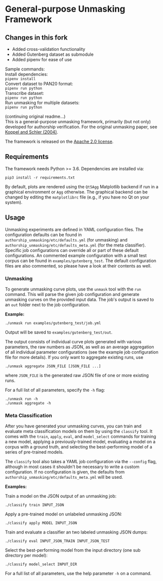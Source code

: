# General-purpose Unmasking Framework

## Changes in this fork
- Added cross-validation functionality
- Added Gutenberg dataset as submodule
- Added pipenv for ease of use
  
Sample commands:  
Install dependencies:  
`pipenv install`  
Convert dataset to PAN20 format:  
`pipenv run python`  
Transcribe dataset:  
`pipenv run python`  
Run unmasking for multiple datasets:  
`pipenv run python`  


(continuing original readme...)  
This is a general-purpose unmasking framework, primarily (but not only) developed for
authorship verification. For the original unmasking paper, see
[Koppel and Schler (2004)](https://doi.org/10.1145/1015330.1015448).

The framework is released on the [Apache 2.0 license](LICENSE).

## Requirements

The framework needs Python >= 3.6. Dependencies are installed via:

    pip3 install -r requirements.txt

By default, plots are rendered using the `Qt5Agg` Matplotlib backend if run in a graphical
environment or `Agg` otherwise. The graphical backend can be changed by editing the
`matplotlibrc` file (e.g., if you have no Qt on your system).

## Usage

Unmasking experiments are defined in YAML configuration files. The configuration defaults
can be found in `authorship_unmasking/etc/defaults.yml` (for unmasking) and
`authorship_unmasking/etc/defaults_meta.yml` (for the meta classifier). Specific job configurations
can override all or part of these default configurations. An commented example configuration with a
small test corpus can be found in `examples/gutenberg_test`. The default configuration files are also
commented, so please have a look at their contents as well.

### Unmasking

To generate unmasking curve plots, use the `unmask` tool with the `run` command. This will
parse the given job configuration and generate unmasking curves on the provided input data.
The job's output is saved to an `out` folder next to the job configuration.

**Example:**

    ./unmask run examples/gutenberg_test/job.yml

Output will be saved to `examples/gutenberg_test/out`.

The output consists of individual curve plots generated with various parameters, the
raw numbers as JSON, as well as an average aggregation of all individual parameter
configurations (see the example job configuration file for more details). If you only want
to aggregate existing runs, use

    ./unmask aggregate JSON_FILE [JSON_FILE ...]

where `JSON_FILE` is the generated raw JSON file of one or more existing runs.

For a full list of all parameters, specify the `-h` flag:

    ./unmask run -h
    ./unmask aggregate -h

### Meta Classification

After you have generated your unmasking curves, you can train and evaluate meta classification
models on them by using the `classify` tool. It comes with the `train`, `apply`, `eval`, and
`model_select` commands for training a new model, applying a previously-trained model,
evaluating a model on a corpus with a ground truth, and selecting the best-performing model
of a series of pre-trained models.

The `classify` tool also takes a YAML job configuration via the `--config` flag, although
in most cases it shouldn't be necessary to write a custom configuration. If no configuration
is given, the defaults from `authorship_unmasking/etc/defaults_meta.yml` will be used.

**Examples:**

Train a model on the JSON output of an unmasking job:

    ./classify train INPUT_JSON

Apply a pre-trained model on unlabeled unmasking JSON:

    ./classify apply MODEL INPUT_JSON

Train and evaluate a classifier an two labeled unmasking JSON dumps:

    ./classify eval INPUT_JSON_TRAIN INPUT_JSON_TEST

Select the best-performing model from the input directory (one sub directory per model):

    ./classify model_select INPUT_DIR

For a full list of all parameters, use the help parameter `-h` on a command.

